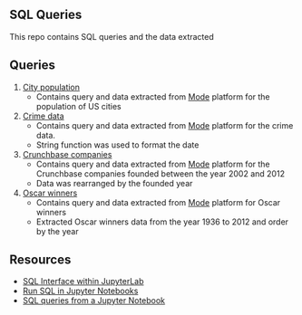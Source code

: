 ## SQL Queries
This repo contains SQL queries and the data extracted

## Queries
1. [City population](https://github.com/Krismars19/SQL_Queries/tree/main/City_population)
    - Contains query and data extracted from [Mode](https://app.mode.com) platform for the population of US cities
2. [Crime data](https://github.com/Krismars19/SQL_Queries/tree/main/Crimes_Data)
    - Contains query and data extracted from [Mode](https://app.mode.com) platform for the crime data.
    - String function was used to format the date
3. [Crunchbase companies](https://github.com/Krismars19/SQL_Queries/tree/main/Crunchbase_companies)
    - Contains query and data extracted from [Mode](https://app.mode.com) platform for the Crunchbase companies founded between the year 2002 and 2012
    - Data was rearranged by the founded year
4. [Oscar winners](https://github.com/Krismars19/SQL_Queries/tree/main/Oscar_winners)
    - Contains query and data extracted from [Mode](https://app.mode.com) platform for Oscar winners
    - Extracted Oscar winners data from the year 1936 to 2012 and order by the year


## Resources
- [SQL Interface within JupyterLab](https://www.datacamp.com/community/tutorials/sql-interface-within-jupyterlab)
- [Run SQL in Jupyter Notebooks](https://towardsdatascience.com/heres-how-to-run-sql-in-jupyter-notebooks-f26eb90f3259)
- [SQL queries from a Jupyter Notebook](https://towardsdatascience.com/how-to-run-sql-queries-from-a-jupyter-notebook-aaa18e59e7bc)
